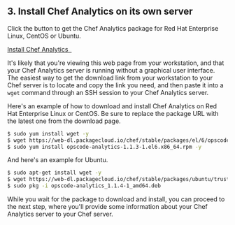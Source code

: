 ## 3. Install Chef Analytics on its own server

Click the button to get the Chef Analytics package for Red Hat Enterprise Linux, CentOS or Ubuntu.

<a class='accent-button radius' href='https://downloads.chef.io/analytics/' target='_blank'>Install Chef Analytics&nbsp;&nbsp;<i class='fa fa-external-link'></i></a>

It's likely that you're viewing this web page from your workstation, and that your Chef Analytics server is running without a graphical user interface. The easiest way to get the download link from your workstation to your Chef server is to locate and copy the link you need, and then paste it into a `wget` command through an SSH session to your Chef Analytics server.

Here's an example of how to download and install Chef Analytics on Red Hat Enterprise Linux or CentOS. Be sure to replace the package URL with the latest one from the download page.

```bash
$ sudo yum install wget -y
$ wget https://web-dl.packagecloud.io/chef/stable/packages/el/6/opscode-analytics-1.1.3-1.el6.x86_64.rpm
$ sudo yum install opscode-analytics-1.1.3-1.el6.x86_64.rpm -y
```

And here's an example for Ubuntu.

```bash
$ sudo apt-get install wget -y
$ wget https://web-dl.packagecloud.io/chef/stable/packages/ubuntu/trusty/opscode-analytics_1.1.4-1_amd64.deb
$ sudo pkg -i opscode-analytics_1.1.4-1_amd64.deb
```


While you wait for the package to download and install, you can proceed to the next step, where you'll provide some information about your Chef Analytics server to your Chef server.
